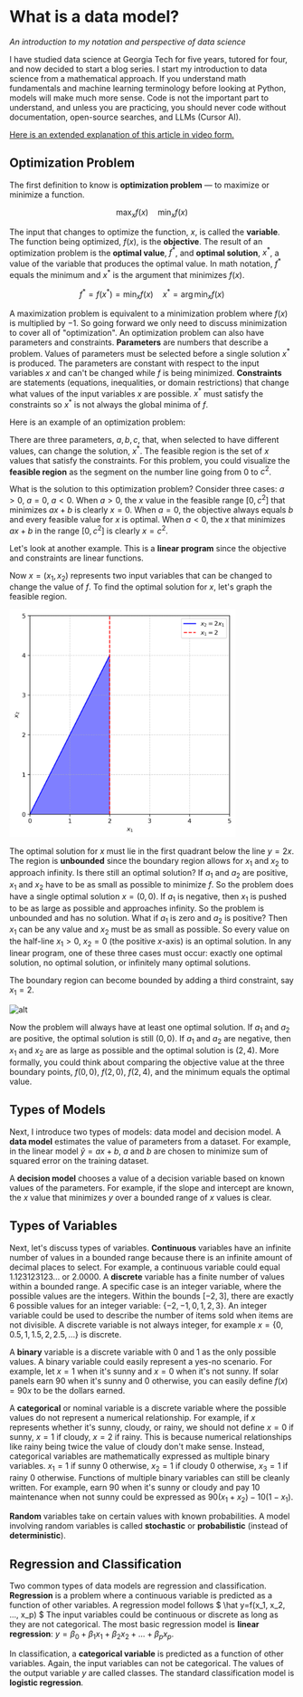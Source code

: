 <script src="https://polyfill.io/v3/polyfill.min.js?features=es6"></script>
<script id="MathJax-script" async src="https://cdn.jsdelivr.net/npm/mathjax@3/es5/tex-mml-chtml.js"></script>

# What is a data model?

*An introduction to my notation and perspective of data science*

I have studied data science at Georgia Tech for five years, tutored for four, and now decided to start a blog series. I start my introduction to data science from a mathematical approach. If you understand math fundamentals and machine learning terminology before looking at Python, models will make much more sense. Code is not the important part to understand, and unless you are practicing, you should never code without documentation, open-source searches, and LLMs (Cursor AI).

[Here is an extended explanation of this article in video form.](https://www.youtube.com/watch?v=BNF2zdyJAQE)

## Optimization Problem

The first definition to know is **optimization problem** — to maximize or minimize a function.

$$ \max_x f(x) \quad \min_x f(x) $$

The input that changes to optimize the function, $x$, is called the **variable**. The function being optimized, $f(x)$, is the **objective**. The result of an optimization problem is the **optimal value**, $f^*$, and **optimal solution**, $x^*$, a value of the variable that produces the optimal value. In math notation, $f^*$ equals the minimum and $x^*$ is the argument that minimizes $f(x)$.

$$ f^*=f(x^*)=\min_x f(x) \quad x^*=\arg\min_x f(x) $$

A maximization problem is equivalent to a minimization problem where $f(x)$ is multiplied by $-1$. So going forward we only need to discuss minimization to cover all of "optimization".
An optimization problem can also have parameters and constraints. **Parameters** are numbers that describe a problem. Values of parameters must be selected before a single solution $x^*$ is produced. The parameters are constant with respect to the input variables $x$ and can't be changed while $f$ is being minimized. **Constraints** are statements (equations, inequalities, or domain restrictions) that change what values of the input variables $x$ are possible. $x^*$ must satisfy the constraints so $x^*$ is not always the global minima of $f$.

Here is an example of an optimization problem:

There are three parameters, $a, b, c,$ that, when selected to have different values, can change the solution, $x^*$. The feasible region is the set of $x$ values that satisfy the constraints. For this problem, you could visualize the **feasible region** as the segment on the number line going from $0$ to $c^2$.

What is the solution to this optimization problem? Consider three cases: $a > 0$, $a = 0$, $a < 0$. When $a > 0$, the $x$ value in the feasible range $[0, c^2]$ that minimizes $ax + b$ is clearly $x = 0$. When $a = 0$, the objective always equals $b$ and every feasible value for $x$ is optimal. When $a < 0$, the $x$ that minimizes $ax + b$ in the range $[0,c^2]$ is clearly $x = c^2$.

Let's look at another example. This is a **linear program** since the objective and constraints are linear functions.

Now $x = (x_1, x_2)$ represents two input variables that can be changed to change the value of $f$. To find the optimal solution for $x$, let's graph the feasible region.

<img src="intro/graph1.png" alt="alt" width="400">

The optimal solution for $x$ must lie in the first quadrant below the line $y = 2x$. The region is **unbounded** since the boundary region allows for $x_1$ and $x_2$ to approach infinity. Is there still an optimal solution? If $a_1$ and $a_2$ are positive, $x_1$ and $x_2$ have to be as small as possible to minimize $f$. So the problem does have a single optimal solution $x = (0,0)$. If $a_1$ is negative, then $x_1$ is pushed to be as large as possible and approaches infinity. So the problem is unbounded and has no solution. What if $a_1$ is zero and $a_2$ is positive? Then $x_1$ can be any value and $x_2$ must be as small as possible. So every value on the half-line $x_1 > 0$, $x_2 = 0$ (the positive $x$-axis) is an optimal solution. In any linear program, one of these three cases must occur: exactly one optimal solution, no optimal solution, or infinitely many optimal solutions.

The boundary region can become bounded by adding a third constraint, say $x_1 = 2$.

<img src="intro/graph2.png" alt="alt" width="400">

Now the problem will always have at least one optimal solution. If $a_1$ and $a_2$ are positive, the optimal solution is still $(0,0)$. If $a_1$ and $a_2$ are negative, then $x_1$ and $x_2$ are as large as possible and the optimal solution is $(2,4)$. More formally, you could think about comparing the objective value at the three boundary points, $f(0,0)$, $f(2,0)$, $f(2,4)$, and the minimum equals the optimal value.

## Types of Models

Next, I introduce two types of models: data model and decision model. A **data model** estimates the value of parameters from a dataset. For example, in the linear model $\hat y = ax + b$, $a$ and $b$ are chosen to minimize sum of squared error on the training dataset.

A **decision model** chooses a value of a decision variable based on known values of the parameters. For example, if the slope and intercept are known, the $x$ value that minimizes $y$ over a bounded range of $x$ values is clear.

## Types of Variables

Next, let's discuss types of variables. **Continuous** variables have an infinite number of values in a bounded range because there is an infinite amount of decimal places to select. For example, a continuous variable could equal $1.123123123...$ or $2.0000$. A **discrete** variable has a finite number of values within a bounded range. A specific case is an integer variable, where the possible values are the integers. Within the bounds $[-2, 3]$, there are exactly 6 possible values for an integer variable: $\{-2, -1, 0, 1, 2, 3\}$. An integer variable could be used to describe the number of items sold when items are not divisible. A discrete variable is not always integer, for example $x = \{0, 0.5, 1, 1.5, 2, 2.5, …\}$ is discrete.

A **binary** variable is a discrete variable with 0 and 1 as the only possible values. A binary variable could easily represent a yes-no scenario. For example, let $x = 1$ when it's sunny and $x = 0$ when it's not sunny. If solar panels earn $90$ when it's sunny and $0$ otherwise, you can easily define $f(x)=90x$ to be the dollars earned.

A **categorical** or nominal variable is a discrete variable where the possible values do not represent a numerical relationship. For example, if $x$ represents whether it's sunny, cloudy, or rainy, we should not define $x = 0$ if sunny, $x = 1$ if cloudy, $x = 2$ if rainy. This is because numerical relationships like rainy being twice the value of cloudy don't make sense. Instead, categorical variables are mathematically expressed as multiple binary variables. $x_1 = 1$ if sunny 0 otherwise, $x_2 = 1$ if cloudy 0 otherwise, $x_3 = 1$ if rainy 0 otherwise. Functions of multiple binary variables can still be cleanly written. For example, earn $90$ when it's sunny or cloudy and pay $10$ maintenance when not sunny could be expressed as $90(x_1+x_2)-10(1-x_1)$.

**Random** variables take on certain values with known probabilities. A model involving random variables is called **stochastic** or **probabilistic** (instead of **deterministic**).

## Regression and Classification

Two common types of data models are regression and classification. **Regression** is a problem where a continuous variable is predicted as a function of other variables. A regression model follows $ \hat y=f(x_1, x_2, ..., x_p) $ The input variables could be continuous or discrete as long as they are not categorical. The most basic regression model is **linear regression**: $y=\beta_0+\beta_1 x_1 +\beta_2 x_2+... +\beta_p x_p$. 

In classification, a **categorical variable** is predicted as a function of other variables. Again, the input variables can not be categorical. The values of the output variable $y$ are called classes. The standard classification model is **logistic regression**.
